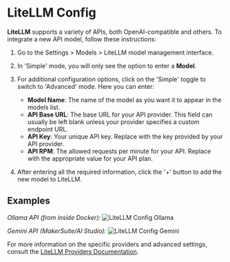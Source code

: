 # LiteLLM Config

**LiteLLM** supports a variety of APIs, both OpenAI-compatible and others. To integrate a new API model, follow these instructions:

1. Go to the Settings > Models > LiteLLM model management interface.
2. In 'Simple' mode, you will only see the option to enter a **Model**.
3. For additional configuration options, click on the 'Simple' toggle to switch to 'Advanced' mode. Here you can enter:
   - **Model Name**: The name of the model as you want it to appear in the models list.
   - **API Base URL**: The base URL for your API provider. This field can usually be left blank unless your provider specifies a custom endpoint URL.
   - **API Key**: Your unique API key. Replace with the key provided by your API provider.
   - **API RPM**: The allowed requests per minute for your API. Replace with the appropriate value for your API plan.

4. After entering all the required information, click the '+' button to add the new model to LiteLLM.

## Examples

*Ollama API (from inside Docker):*
![LiteLLM Config Ollama](/img/tutorial_litellm_ollama.png)

*Gemini API (MakerSuite/AI Studio):*
![LiteLLM Config Gemini](/img/tutorial_litellm_gemini.png)

For more information on the specific providers and advanced settings, consult the [LiteLLM Providers Documentation](https://litellm.vercel.app/docs/providers).